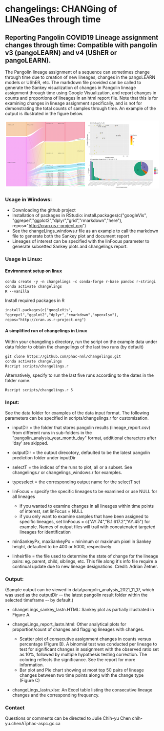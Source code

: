 # changelings: CHANGing of LINeaGes through time
## Reporting Pangolin COVID19 Lineage assignment changes through time: Compatible with pangolin v3 (pangoLEARN) and v4 (UShER or pangoLEARN).
The Pangolin lineage assignment of a sequence can sometimes change through time due to creation of new lineages, changes in the pangoLEARN models or UShER, etc.
The markdown file provided can be called to generate the Sankey visualization of changes in Pangolin lineage assignment through time using Google Visualization, and report changes in counts and proportions of lineages in an html report file. Note that this is for examining changes in lineage assignment specifically, and is not for demonstrating the total counts of samples through time. An example of the output is illustrated in the figure below.

<img src="scripts/output.png" alt="Output" width="1200"/>

### Usage in Windows:
  * Downloading the github project
  * Installation of packages in RStudio: install.packages(c("googleVis", "ggrepel","ggplot2","dplyr","grid","rmarkdown","here"), repos="http://cran.us.r-project.org")
  * See the changeLings_windows.r file as an example to call the markdown file to generate both the Sankey plot and document report 
  * Lineages of interest can be specified with the linFocus parameter to generate subsetted Sankey plots and changelings report.

### Usage in Linux: 
#### Environment setup on linux
```
conda create -y -n changelings -c conda-forge r-base pandoc r-stringi
conda activate changelings
R --vanilla
```
Install required packages in R
```
install.packages(c("googleVis", "ggrepel","ggplot2","dplyr","rmarkdown","openxlsx"), repos="http://cran.us.r-project.org")
```

#### A simplified run of changelings in Linux
Within your changelings directory, run the script on the example data under data folder to obtain the changelings of the last two runs (by default)
```
git clone https://github.com/phac-nml/changelings.git
conda activate changelings
Rscript scripts/changelings.r
```
Alternatively, specify to run the last five runs according to the dates in the folder name.
```
Rscript scripts/changelings.r 5
```
 
### Input: 
  See the data folder for examples of the data input format. The following parameters can be specified in scripts/changelings.r for customization.

  * inputDir = the folder that stores pangolin results (lineage_report.csv) from different runs in sub-folders in the "pangolin_analysis_year_month_day" format, additional characters after 'day' are skipped.

  * outputDir = the output direcotory, defaulted to be the latest pangolin prediction folder under inputDir
  
  * selectT = the indices of the runs to plot, all or a subset. See changelings.r or changelings_windows.r for examples.
  
  * typeselect = the corresponding output name for the selectT set
  
  * linFocus = specify the specific lineages to be examined or use NULL for all lineages
    + if you wanted to examine changes in all lineages within time points of interest, set linFocus = NULL 
    + if you only want to examine samples that have been assigned to specific lineages, set linFocus = c("AY.74","B.1.617.2","AY.45") for example. Names of output files will  trail with concatenated targeted lineages for identification
  
  * minSankeyPx, maxSankeyPx = minimum or maximum pixel in Sankey height, defaulted to be 400 or 5000, respectively
  
  * linheirfile = the file used to determine the state of change for the lineage pairs: eg. parent, child, siblings, etc. This file along it's info file require a continual update due to new lineage designations. Credit: Adrian Zetner.
  
### Output: 
   (Sample output can be viewed in data\pangolin_analysis_2021_11_17, which was used as the outputDir -- the latest pangolin result folder within the selected timeframe -- by default.)
  
  * changeLings_sankey_lastn.HTML: Sankey plot as partially illustrated in Figure A.
  
  * changeLings_report_lastn.html: Other analytical plots for proportion/count of changes and flagging lineages with changes. 
    + Scatter plot of consecutive assignment changes in counts versus percentage (Figure B). A binomial test was conducted per lineage to test for significant changes in assignment with the observed ratio set as 10%, followed by multiple hypothesis testing correction. The coloring reflects the significance. See the report for more information.
    + Bar plot and Pie chart showing at most top 50 pairs of lineage changes between two time points along with the change type (Figure C)
	
  * changeLings_lastn.xlsx: An Excel table listing the consecutive lineage changes and the corresponding frequency.
 
### Contact
Questions or comments can be directed to Julie Chih-yu Chen chih-yu.chenATphac-aspc.gc.ca

